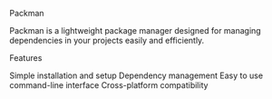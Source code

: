 Packman

Packman is a lightweight package manager designed for managing dependencies in your projects easily and efficiently.

  Features
  
  Simple installation and setup
  Dependency management
  Easy to use command-line interface
  Cross-platform compatibility
